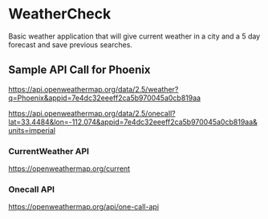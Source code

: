 # WeatherCheck
Basic weather application that will give current weather in a city and a 5 day forecast and save previous searches.


## Sample API Call for Phoenix

https://api.openweathermap.org/data/2.5/weather?q=Phoenix&appid=7e4dc32eeeff2ca5b970045a0cb819aa

https://api.openweathermap.org/data/2.5/onecall?lat=33.4484&lon=-112.074&appid=7e4dc32eeeff2ca5b970045a0cb819aa&units=imperial

### CurrentWeather API
https://openweathermap.org/current

### Onecall API
https://openweathermap.org/api/one-call-api

